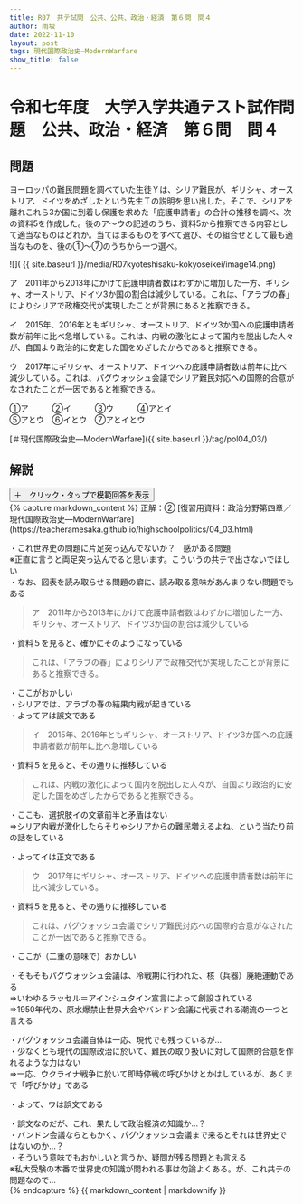```yaml
---
title: R07　共テ試問　公共、公共、政治・経済　第６問　問４
author: 雨坂
date: 2022-11-10
layout: post
tags: 現代国際政治史―ModernWarfare
show_title: false
---
```

  
# 令和七年度　大学入学共通テスト試作問題　公共、政治・経済　第６問　問４  

## 問題  
ヨーロッパの難民問題を調べていた生徒Ｙは、シリア難民が、ギリシャ、オーストリア、ドイツをめざしたという先生Ｔの説明を思い出した。そこで、シリアを離れこれら3か国に到着し保護を求めた「庇護申請者」の合計の推移を調べ、次の資料5を作成した。後のア〜ウの記述のうち、資料5から推察できる内容として適当なものはどれか。当てはまるものをすべて選び、その組合せとして最も適当なものを、後の①〜⑦のうちから一つ選べ。  
  
![]( {{ site.baseurl }}/media/R07kyoteshisaku-kokyoseikei/image14.png)  
  
ア　2011年から2013年にかけて庇護申請者数はわずかに増加した一方、ギリシャ、オーストリア、ドイツ3か国の割合は減少している。これは、「アラブの春」によりシリアで政権交代が実現したことが背景にあると推察できる。  

イ　2015年、2016年ともギリシャ、オーストリア、ドイツ3か国への庇護申請者数が前年に比べ急増している。これは、内戦の激化によって国内を脱出した人々が、自国より政治的に安定した国をめざしたからであると推察できる。  

ウ　2017年にギリシャ、オーストリア、ドイツへの庇護申請者数は前年に比べ減少している。これは、パグウォッシュ会議でシリア難民対応への国際的合意がなされたことが一因であると推察できる。  
  
①ア　　　②イ　　　③ウ　　　④アとイ  
⑤アとウ　⑥イとウ　⑦アとイとウ  
  
[＃現代国際政治史―ModernWarfare]({{ site.baseurl }}/tag/pol04_03/)  
  
## 解説  
<div class="collapsible">
  <button class="collapsible-button">＋　クリック・タップで模範回答を表示</button>
  <div class="collapsible-content">
    {% capture markdown_content %}
正解：②  
[復習用資料：政治分野第四章／現代国際政治史―ModernWarfare](https://teacheramesaka.github.io/highschoolpolitics/04_03.html)
  
・これ世界史の問題に片足突っ込んでないか？　感がある問題  
※正直に言うと両足突っ込んでると思います。こういうの共テで出さないでほしい  
・なお、図表を読み取らせる問題の癖に、読み取る意味があんまりない問題でもある  
  
>ア　2011年から2013年にかけて庇護申請者数はわずかに増加した一方、ギリシャ、オーストリア、ドイツ3か国の割合は減少している  
  
・資料５を見ると、確かにそのようになっている  
  
>これは、「アラブの春」によりシリアで政権交代が実現したことが背景にあると推察できる。  
  
・ここがおかしい  
・シリアでは、アラブの春の結果内戦が起きている  
・よってアは誤文である  
  
>イ　2015年、2016年ともギリシャ、オーストリア、ドイツ3か国への庇護申請者数が前年に比べ急増している  
  
・資料５を見ると、その通りに推移している  
  
>これは、内戦の激化によって国内を脱出した人々が、自国より政治的に安定した国をめざしたからであると推察できる。  
  
・ここも、選択肢イの文章前半と矛盾はない  
⇒シリア内戦が激化したらそりゃシリアからの難民増えるよね、という当たり前の話をしている  
  
・よってイは正文である  
  
>ウ　2017年にギリシャ、オーストリア、ドイツへの庇護申請者数は前年に比べ減少している。  
  
・資料５を見ると、その通りに推移している  
  
>これは、パグウォッシュ会議でシリア難民対応への国際的合意がなされたことが一因であると推察できる。  
  
・ここが（二重の意味で）おかしい  
  
・そもそもパグウォッシュ会議は、冷戦期に行われた、核（兵器）廃絶運動である  
⇒いわゆるラッセル＝アインシュタイン宣言によって創設されている  
⇒1950年代の、原水爆禁止世界大会やバンドン会議に代表される潮流の一つと言える  
  
・パグウォッシュ会議自体は一応、現代でも残っているが…  
・少なくとも現代の国際政治に於いて、難民の取り扱いに対して国際的合意を作れるような力はない  
⇒一応、ウクライナ戦争に於いて即時停戦の呼びかけとかはしているが、あくまで「呼びかけ」である  
  
・よって、ウは誤文である  
  
・誤文なのだが、これ、果たして政治経済の知識か…？  
・バンドン会議ならともかく、パグウォッシュ会議まで来るとそれは世界史ではないのか…？  
・そういう意味でもおかしいと言うか、疑問が残る問題とも言える  
※私大受験の本番で世界史の知識が問われる事は勿論よくある。が、これ共テの問題なので…  
    {% endcapture %}
    {{ markdown_content | markdownify }}
  </div>
</div>
